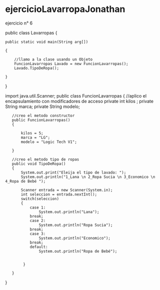 # ejercicioLavarropaJonathan
ejercicio n° 6

public class Lavarropas 
{
    
    public static void main(String arg[])
    
    {
    
        //llamo a la clase usando un Objeto
        FuncionLavarropas Lavado = new FuncionLavarropas();
        Lavado.TipoDeRopa();
    
    }
    
}


import java.util.Scanner;
public class FuncionLavarropas 
{
    //aplico el encapsulamiento con modificadores de acceso
       private int kilos ;
       private String marca;
       private String modelo;
       
       //creo el metodo constructor
       public FuncionLavarropas()
       {
       
           kilos = 5;
           marca = "LG";
           modelo = "Logic Tech V1";
       
       }
       
       //creo el metodo tipo de ropas
       public void TipoDeRopa()
       {
           System.out.print("Eleija el tipo de lavado: ");
           System.out.println("1_Lana \n 2_Ropa Sucia \n 3_Economico \n 4_Ropa de Bebé ");
           
           Scanner entrada = new Scanner(System.in);
           int seleccion = entrada.nextInt();
           switch(seleccion)
           {
               case 1:
                   System.out.println("Lana");
               break;
               case 2:
                   System.out.println("Ropa Sucia");
               break;
               case 3:
                   System.out.println("Economico");
               break;
               default:
                   System.out.println("Ropa de Bebé");
       
       
            }
       
       }
    
}
